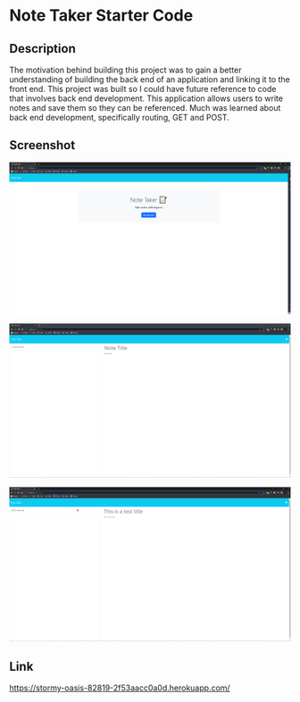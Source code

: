 # Note Taker Starter Code

## Description

The motivation behind building this project was to gain a better understanding of building the back end of an application and linking it to the front end. This project was built so I could have future reference to code that involves back end development. This application allows users to write notes and save them so they can be referenced. Much was learned about back end development, specifically routing, GET and POST.

## Screenshot
![screenshot page 1](./images/challenge11_1.PNG)

![screenshot page 1](./images/challenge11_2.PNG)

![screenshot page 1](./images/challenge11_3.PNG)

## Link

https://stormy-oasis-82819-2f53aacc0a0d.herokuapp.com/